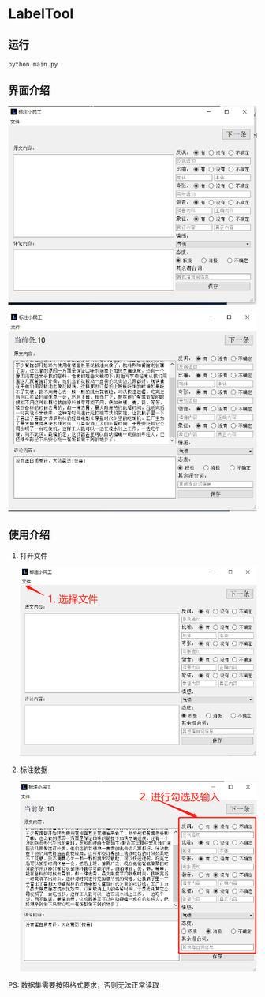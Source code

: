 # LabelTool



## 运行

```
python main.py
```



## 界面介绍

![1598786173305](./mdfigure/1598786173305.png)

![1598786195533](./mdfigure/1598786195533.png)



## 使用介绍

1. 打开文件

   ![1598786133062](./mdfigure/1598786133062.png)

2. 标注数据

   ![1598786333780](./mdfigure/1598786333780.png)



PS: 数据集需要按照格式要求，否则无法正常读取

